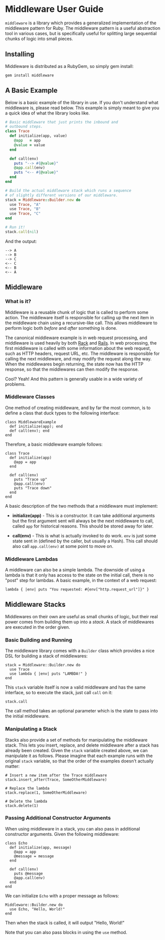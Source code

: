 # Middleware User Guide

`middleware` is a library which provides a generalized implementation
of the middleware pattern for Ruby. The middleware pattern is a useful
abstraction tool in various cases, but is specifically useful for splitting
large sequential chunks of logic into small pieces.

## Installing

Middleware is distributed as a RubyGem, so simply gem install:

    gem install middleware

## A Basic Example

Below is a basic example of the library in use. If you don't understand
what middleware is, please read below. This example is simply meant to give
you a quick idea of what the library looks like.

```ruby
# Basic middleware that just prints the inbound and
# outbound steps.
class Trace
  def initialize(app, value)
    @app   = app
    @value = value
  end

  def call(env)
    puts "--> #{@value}"
    @app.call(env)
    puts "<-- #{@value}"
  end
end

# Build the actual middleware stack which runs a sequence
# of slightly different versions of our middleware.
stack = Middleware::Builder.new do
  use Trace, "A"
  use Trace, "B"
  use Trace, "C"
end

# Run it!
stack.call(nil)
```

And the output:

```
--> A
--> B
--> C
<-- C
<-- B
<-- A
```



## Middleware

### What is it?

Middleware is a reusable chunk of logic that is called to perform some
action. The middleware itself is responsible for calling up the next item
in the middleware chain using a recursive-like call. This allows middleware
to perform logic both _before_ and _after_ something is done.

The canonical middleware example is in web request processing, and middleware
is used heavily by both [Rack](#) and [Rails](#).
In web processing, the first middleware is called with some information about
the web request, such as HTTP headers, request URL, etc. The middleware is
responsible for calling the next middleware, and may modify the request along
the way. When the middlewares begin returning, the state now has the HTTP
response, so that the middlewares can then modify the response.

Cool? Yeah! And this pattern is generally usable in a wide variety of
problems.

### Middleware Classes

One method of creating middleware, and by far the most common, is to define
a class that duck types to the following interface:

    class MiddlewareExample
      def initialize(app); end
      def call(env); end
    end

Therefore, a basic middleware example follows:

    class Trace
      def initialize(app)
        @app = app
      end

      def call(env)
        puts "Trace up"
        @app.call(env)
        puts "Trace down"
      end
    end

A basic description of the two methods that a middleware must implement:

  * **initialize(app)** - This is a constructor. It can take additional arguments
    but the first argument sent will always be the next middleware to call, called
    `app` for historical reasons. This should be stored away for later.

  * **call(env)** - This is what is actually invoked to do work. `env` is just some
    state sent in (defined by the caller, but usually a Hash). This call should also
    call `app.call(env)` at some point to move on.

### Middleware Lambdas

A middleware can also be a simple lambda. The downside of using a lambda is that
it only has access to the state on the initial call, there is no "post" step for
lambdas. A basic example, in the context of a web request:

    lambda { |env| puts "You requested: #{env["http.request_url"]}" }

## Middleware Stacks

Middlewares on their own are useful as small chunks of logic, but their real
power comes from building them up into a _stack_. A stack of middlewares are
executed in the order given.

### Basic Building and Running

The middleware library comes with a `Builder` class which provides a nice DSL
for building a stack of middlewares:

    stack = Middleware::Builder.new do
      use Trace
      use lambda { |env| puts "LAMBDA!" }
    end

This `stack` variable itself is now a valid middleware and has the same interface,
so to execute the stack, just call `call` on it:

    stack.call

The call method takes an optional parameter which is the state to pass into the
initial middleware.

### Manipulating a Stack

Stacks also provide a set of methods for manipulating the middleware stack. This
lets you insert, replace, and delete middleware after a stack has already been
created. Given the `stack` variable created above, we can manipulate it as
follows. Please imagine that each example runs with the original `stack` variable,
so that the order of the examples doesn't actually matter:

    # Insert a new item after the Trace middleware
    stack.insert_after(Trace, SomeOtherMiddleware)

    # Replace the lambda
    stack.replace(1, SomeOtherMiddleware)

    # Delete the lambda
    stack.delete(1)

### Passing Additional Constructor Arguments

When using middleware in a stack, you can also pass in additional constructor
arguments. Given the following middleware:

    class Echo
      def initialize(app, message)
        @app = app
        @message = message
      end

      def call(env)
        puts @message
        @app.call(env)
      end
    end

We can initialize `Echo` with a proper message as follows:

    Middleware::Builder.new do
      use Echo, "Hello, World!"
    end

Then when the stack is called, it will output "Hello, World!"

Note that you can also pass blocks in using the `use` method.
